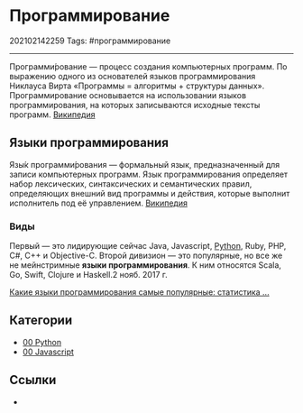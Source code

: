 # Программирование

202102142259
Tags: #программирование 
___

Программи́рование — процесс создания компьютерных программ. По выражению одного из основателей языков программирования Никлауса Вирта «Программы = алгоритмы + структуры данных». Программирование основывается на использовании языков программирования, на которых записываются исходные тексты программ. [Википедия](https://ru.wikipedia.org/wiki/%D0%9F%D1%80%D0%BE%D0%B3%D1%80%D0%B0%D0%BC%D0%BC%D0%B8%D1%80%D0%BE%D0%B2%D0%B0%D0%BD%D0%B8%D0%B5)

## Языки программирования
Язы́к программи́рования — формальный язык, предназначенный для записи компьютерных программ. Язык программирования определяет набор лексических, синтаксических и семантических правил, определяющих внешний вид программы и действия, которые выполнит исполнитель под её управлением. [Википедия](https://ru.wikipedia.org/wiki/%D0%AF%D0%B7%D1%8B%D0%BA_%D0%BF%D1%80%D0%BE%D0%B3%D1%80%D0%B0%D0%BC%D0%BC%D0%B8%D1%80%D0%BE%D0%B2%D0%B0%D0%BD%D0%B8%D1%8F)

### Виды

Первый — это лидирующие сейчас Java, Javascript, [Python](00%20Python.md), Ruby, PHP, C#, C++ и Objective-C. Второй дивизион — это популярные, но все же не мейнстримные **языки программирования**. К ним относятся Scala, Go, Swift, Clojure и Haskell.2 нояб. 2017 г.

[Какие языки программирования самые популярные: статистика ...](https://m.habr.com/ru/company/it-grad/blog/341486/)


## Категории

- [00 Python](00%20Python.md)
- [00 Javascript](00%20Javascript.md)


## Ссылки

- 
